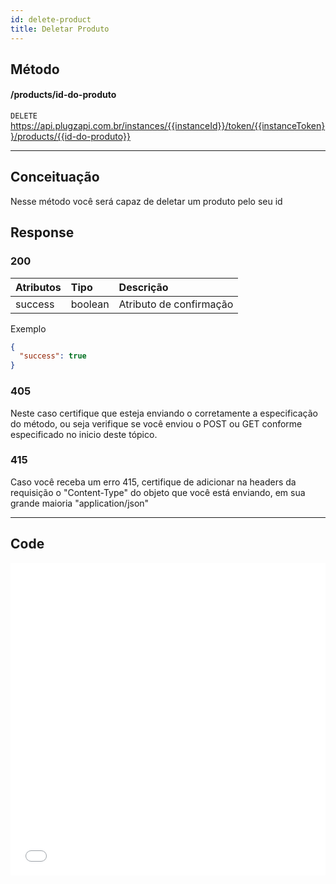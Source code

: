 ```yaml
---
id: delete-product
title: Deletar Produto
---
```


## Método

#### /products/id-do-produto

`DELETE` https://api.plugzapi.com.br/instances/{{instanceId}}/token/{{instanceToken}}/products/{{id-do-produto}}

---

## Conceituação

Nesse método você será capaz de deletar um produto pelo seu id

## Response

### 200

| Atributos | Tipo    | Descrição               |
| :-------- | :------ | :---------------------- |
| success   | boolean | Atributo de confirmação |

Exemplo

```json
{
  "success": true
}
```

### 405

Neste caso certifique que esteja enviando o corretamente a especificação do método, ou seja verifique se você enviou o POST ou GET conforme especificado no inicio deste tópico.

### 415

Caso você receba um erro 415, certifique de adicionar na headers da requisição o "Content-Type" do objeto que você está enviando, em sua grande maioria "application/json"

---

## Code

<iframe src="//api.apiembed.com/?source=https://raw.githubusercontent.com/Plug-Zapi/plug-zapi-docs/master/json-examples/delete-product.json&targets=all" frameborder="0" scrolling="no" width="100%" height="500px" seamless></iframe>

